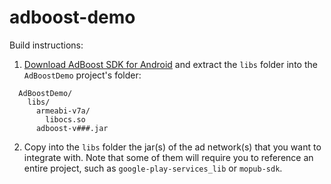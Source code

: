 adboost-demo
============

Build instructions:

1. [Download AdBoost SDK for Android](https://dashboard.adience.com/download/) and extract the `libs` folder into the `AdBoostDemo` project's folder:
```
  AdBoostDemo/
    libs/
      armeabi-v7a/
        libocs.so
      adboost-v###.jar
```
2. Copy into the `libs` folder the jar(s) of the ad network(s) that you want to integrate with. Note that some of them will require you to reference an entire project, such as `google-play-services_lib` or `mopub-sdk`.

